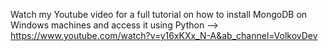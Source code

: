 Watch my Youtube video for a full tutorial on how to install MongoDB on Windows machines and access it using Python --> https://www.youtube.com/watch?v=y16xKXx_N-A&ab_channel=VolkovDev
